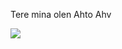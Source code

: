 <html>
  <head>
    
<meta charset="utf-8"/>
  </head>
  <body>
      <p>Tere mina olen Ahto Ahv</p>
         <img src="https://www.sportos.eu/ee/et/ahto+ahven.jpg"/>
       
  </body>
</html>
